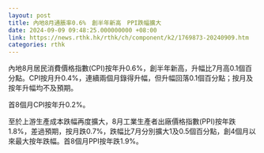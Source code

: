 ```yaml
---
layout: post
title: 內地8月通脹率0.6%　創半年新高　PPI跌幅擴大
date: 2024-09-09 09:48:25.000000000 +08:00
link: https://news.rthk.hk/rthk/ch/component/k2/1769873-20240909.htm
categories: rthk
---
```


內地8月居民消費價格指數(CPI)按年升0.6%，創半年新高，升幅比7月高0.1個百分點。CPI按月升0.4%，連續兩個月錄得升幅，但升幅回落0.1個百分點；按月及按年升幅均不及預期。

首8個月CPI按年升0.2%。

至於上游生產成本跌幅再度擴大，8月工業生產者出廠價格指數(PPI)按年跌1.8%，差過預期，按月跌0.7%，跌幅比7月分別擴大1及0.5個百分點，創4個月以來最大按年跌幅。首8個月PPI按年跌1.9%。
